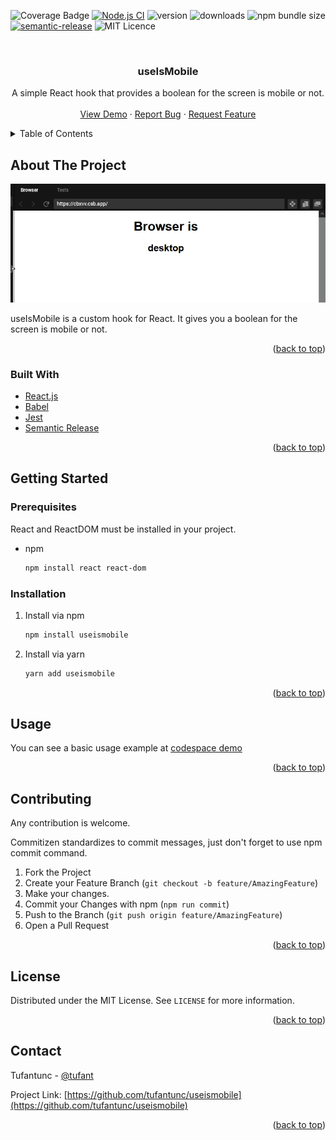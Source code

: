 <div id="top"></div>


<!-- PROJECT SHIELDS -->
![Coverage Badge](https://img.shields.io/endpoint?url=https://gist.githubusercontent.com/tufantunc/7828afce3e68631f86dcc6e16af631af/raw/useIsMobile.json)
[![Node.js CI](https://github.com/tufantunc/useIsMobile/actions/workflows/node.js.yml/badge.svg?branch=main)](https://github.com/tufantunc/useIsMobile/actions/workflows/node.js.yml)
![version](https://img.shields.io/npm/v/useismobile)
![downloads](https://img.shields.io/npm/dw/useismobile)
![npm bundle size](https://img.shields.io/bundlephobia/min/useismobile)
[![semantic-release](https://img.shields.io/badge/%20%20%F0%9F%93%A6%F0%9F%9A%80-semantic--release-e10079.svg)](https://github.com/semantic-release/semantic-release)
![MIT Licence](https://img.shields.io/npm/l/useismobile)

<br />
<div align="center">
  <h3 align="center">useIsMobile</h3>
  <p align="center">
    A simple React hook that provides a boolean for the screen is mobile or not. 
    <br />
    <br />
    <a href="https://codesandbox.io/s/useismobile-example-v2-s4l05e?file=/src/App.js" target="_blank">View Demo</a>
    ·
    <a href="https://github.com/tufantunc/useIsMobile/issues">Report Bug</a>
    ·
    <a href="https://github.com/tufantunc/useIsMobile/issues">Request Feature</a>
  </p>
</div>

<!-- TABLE OF CONTENTS -->
<details>
  <summary>Table of Contents</summary>
  <ol>
    <li>
      <a href="#about-the-project">About The Project</a>
      <ul>
        <li><a href="#built-with">Built With</a></li>
      </ul>
    </li>
    <li>
      <a href="#getting-started">Getting Started</a>
      <ul>
        <li><a href="#prerequisites">Prerequisites</a></li>
        <li><a href="#installation">Installation</a></li>
      </ul>
    </li>
    <li><a href="#usage">Usage</a></li>
    <li><a href="#contributing">Contributing</a></li>
    <li><a href="#license">License</a></li>
    <li><a href="#contact">Contact</a></li>
  </ol>
</details>

<!-- ABOUT THE PROJECT -->
## About The Project

![useismobile example](images/example.gif)

useIsMobile is a custom hook for React. It gives you a boolean for the screen is mobile or not.

<p align="right">(<a href="#top">back to top</a>)</p>

### Built With
* [React.js](https://reactjs.org/)
* [Babel](https://babeljs.io/)
* [Jest](https://jestjs.io/)
* [Semantic Release](https://semantic-release.gitbook.io)

<p align="right">(<a href="#top">back to top</a>)</p>

<!-- GETTING STARTED -->
## Getting Started

### Prerequisites

React and ReactDOM must be installed in your project.
* npm
  ```sh
  npm install react react-dom
  ```

### Installation

1. Install via npm
   ```sh
   npm install useismobile
   ```
2. Install via yarn
   ```sh
   yarn add useismobile
   ```

<p align="right">(<a href="#top">back to top</a>)</p>

<!-- USAGE EXAMPLES -->
## Usage

You can see a basic usage example at [codespace demo](https://codesandbox.io/s/useismobile-example-v2-s4l05e?file=/src/App.js)

<p align="right">(<a href="#top">back to top</a>)</p>


<!-- CONTRIBUTING -->
## Contributing

Any contribution is welcome.

Commitizen standardizes to commit messages,
just don't forget to use npm commit command.

1. Fork the Project
2. Create your Feature Branch (`git checkout -b feature/AmazingFeature`)
3. Make your changes.
4. Commit your Changes with npm (`npm run commit`)
5. Push to the Branch (`git push origin feature/AmazingFeature`)
6. Open a Pull Request

<p align="right">(<a href="#top">back to top</a>)</p>

<!-- LICENSE -->
## License

Distributed under the MIT License. See `LICENSE` for more information.

<p align="right">(<a href="#top">back to top</a>)</p>


<!-- CONTACT -->
## Contact

Tufantunc - [@tufant](https://twitter.com/tufant)

Project Link: [https://github.com/tufantunc/useismobile](https://github.com/tufantunc/useismobile)

<p align="right">(<a href="#top">back to top</a>)</p>

